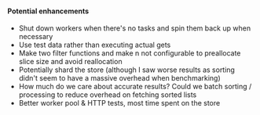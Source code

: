 


#### Potential enhancements
- Shut down workers when there's no tasks and spin them back up when necessary
- Use test data rather than executing actual gets
- Make two filter functions and make n not configurable to preallocate slice size and avoid reallocation
- Potentially shard the store (although I saw worse results as sorting didn't seem to have a massive overhead when benchmarking)
- How much do we care about accurate results? Could we batch sorting / processing to reduce overhead on fetching sorted lists
- Better worker pool & HTTP tests, most time spent on the store
